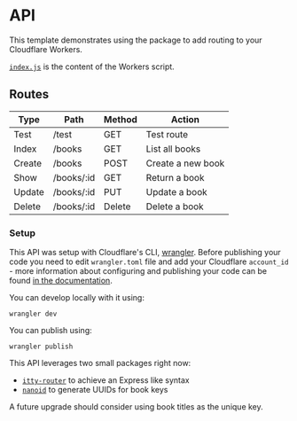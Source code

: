 # API

This template demonstrates using the  package to add routing to your Cloudflare Workers.

[`index.js`](https://github.com/cloudflare/worker-template-router/blob/master/index.js) is the content of the Workers script.

## Routes

| Type   | Path       | Method | Action            |
| ------ | ---------- | ------ | ----------------- |
| Test   | /test      | GET    | Test route        |
| Index  | /books     | GET    | List all books    |
| Create | /books     | POST   | Create a new book |
| Show   | /books/:id | GET    | Return a book     |
| Update | /books/:id | PUT    | Update a book     |
| Delete | /books/:id | Delete | Delete a book     |


### Setup

This API was setup with Cloudflare's CLI, [wrangler](https://github.com/cloudflare/wrangler). Before publishing your code you need to edit `wrangler.toml` file and add your Cloudflare `account_id` - more information about configuring and publishing your code can be found [in the documentation](https://developers.cloudflare.com/workers/learning/getting-started#7-configure-your-project-for-deployment).

You can develop locally with it using:

```
wrangler dev
```

You can publish using:
```
wrangler publish
```

This API leverages two small packages right now:
- [`itty-router`](https://github.com/kwhitley/itty-router) to achieve an Express like syntax
- [`nanoid`](https://github.com/ai/nanoid) to generate UUIDs for book keys

A future upgrade should consider using book titles as the unique key.
